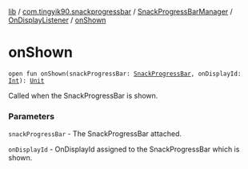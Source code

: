 [lib](../../../index.md) / [com.tingyik90.snackprogressbar](../../index.md) / [SnackProgressBarManager](../index.md) / [OnDisplayListener](index.md) / [onShown](./on-shown.md)

# onShown

`open fun onShown(snackProgressBar: `[`SnackProgressBar`](../../-snack-progress-bar/index.md)`, onDisplayId: `[`Int`](https://kotlinlang.org/api/latest/jvm/stdlib/kotlin/-int/index.html)`): `[`Unit`](https://kotlinlang.org/api/latest/jvm/stdlib/kotlin/-unit/index.html)

Called when the SnackProgressBar is shown.

### Parameters

`snackProgressBar` - The SnackProgressBar attached.

`onDisplayId` - OnDisplayId assigned to the SnackProgressBar which is shown.